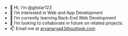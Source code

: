 - 👋 Hi, I’m @gitstar123
- 👀 I’m interested in Web and App Development
- 🌱 I’m currently learning Back-End Web Development
- 💞️ I’m looking to collaborate in future on related projects.
- 📫 Email me at aryanarya43@outlook.com
